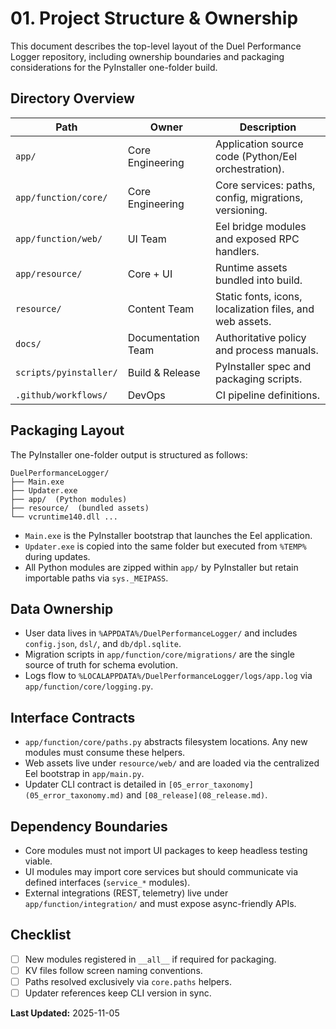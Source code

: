 # 01. Project Structure & Ownership

This document describes the top-level layout of the Duel Performance Logger repository, including ownership boundaries and packaging considerations for the PyInstaller one-folder build.

## Directory Overview

| Path | Owner | Description |
|------|-------|-------------|
| `app/` | Core Engineering | Application source code (Python/Eel orchestration). |
| `app/function/core/` | Core Engineering | Core services: paths, config, migrations, versioning. |
| `app/function/web/` | UI Team | Eel bridge modules and exposed RPC handlers. |
| `app/resource/` | Core + UI | Runtime assets bundled into build. |
| `resource/` | Content Team | Static fonts, icons, localization files, and web assets. |
| `docs/` | Documentation Team | Authoritative policy and process manuals. |
| `scripts/pyinstaller/` | Build & Release | PyInstaller spec and packaging scripts. |
| `.github/workflows/` | DevOps | CI pipeline definitions. |

## Packaging Layout

The PyInstaller one-folder output is structured as follows:

```
DuelPerformanceLogger/
├── Main.exe
├── Updater.exe
├── app/  (Python modules)
├── resource/  (bundled assets)
└── vcruntime140.dll ...
```

- `Main.exe` is the PyInstaller bootstrap that launches the Eel application.
- `Updater.exe` is copied into the same folder but executed from `%TEMP%` during updates.
- All Python modules are zipped within `app/` by PyInstaller but retain importable paths via `sys._MEIPASS`.

## Data Ownership

- User data lives in `%APPDATA%/DuelPerformanceLogger/` and includes `config.json`, `dsl/`, and `db/dpl.sqlite`.
- Migration scripts in `app/function/core/migrations/` are the single source of truth for schema evolution.
- Logs flow to `%LOCALAPPDATA%/DuelPerformanceLogger/logs/app.log` via `app/function/core/logging.py`.

## Interface Contracts

- `app/function/core/paths.py` abstracts filesystem locations. Any new modules must consume these helpers.
- Web assets live under `resource/web/` and are loaded via the centralized Eel bootstrap in `app/main.py`.
- Updater CLI contract is detailed in `[05_error_taxonomy](05_error_taxonomy.md)` and `[08_release](08_release.md)`.

## Dependency Boundaries

- Core modules must not import UI packages to keep headless testing viable.
- UI modules may import core services but should communicate via defined interfaces (`service_*` modules).
- External integrations (REST, telemetry) live under `app/function/integration/` and must expose async-friendly APIs.

## Checklist

- [ ] New modules registered in `__all__` if required for packaging.
- [ ] KV files follow screen naming conventions.
- [ ] Paths resolved exclusively via `core.paths` helpers.
- [ ] Updater references keep CLI version in sync.

**Last Updated:** 2025-11-05
